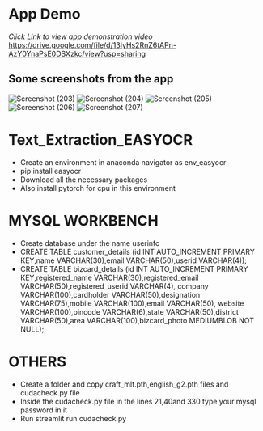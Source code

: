 # App Demo
*Click Link to view app demonstration video*
https://drive.google.com/file/d/13IyHs2RnZ6tAPn-AzY0YnaPsE0DSXzkc/view?usp=sharing

## Some screenshots from the app
![Screenshot (203)](https://github.com/Kav1n-Lal/Text_Extraction_EASYOCR/assets/116146011/21b05c8a-010c-4bb1-868f-54e867e8d97a)
![Screenshot (204)](https://github.com/Kav1n-Lal/Text_Extraction_EASYOCR/assets/116146011/7e0f2345-c87a-4f4e-ba3d-6e25b00ab40b)
![Screenshot (205)](https://github.com/Kav1n-Lal/Text_Extraction_EASYOCR/assets/116146011/e6e7622c-ae63-483e-8428-840c6849c19e)
![Screenshot (206)](https://github.com/Kav1n-Lal/Text_Extraction_EASYOCR/assets/116146011/0038f332-86cb-4744-9e85-f8702174b5df)
![Screenshot (207)](https://github.com/Kav1n-Lal/Text_Extraction_EASYOCR/assets/116146011/6caba409-712b-4ce0-9916-41c74a305d12)


# Text_Extraction_EASYOCR
- Create an environment in anaconda navigator as env_easyocr
- pip install easyocr
- Download all the necessary packages
- Also install pytorch for cpu in this environment

# MYSQL WORKBENCH
- Create database under the name userinfo
- CREATE TABLE customer_details
  (id INT AUTO_INCREMENT PRIMARY KEY,name VARCHAR(30),email VARCHAR(50),userid VARCHAR(4));
- CREATE TABLE bizcard_details
  (id INT AUTO_INCREMENT PRIMARY KEY,registered_name VARCHAR(30),registered_email VARCHAR(50),registered_userid VARCHAR(4),
  company VARCHAR(100),cardholder VARCHAR(50),designation VARCHAR(75),mobile VARCHAR(100),email VARCHAR(50),
  website VARCHAR(100),pincode VARCHAR(6),state VARCHAR(50),district VARCHAR(50),area VARCHAR(100),bizcard_photo MEDIUMBLOB NOT NULL);
 
 # OTHERS 
- Create a folder and copy craft_mlt.pth,english_g2.pth files and cudacheck.py file 
- Inside the cudacheck.py file in the lines 21,40and 330 type your mysql password in it
- Run streamlit run cudacheck.py
